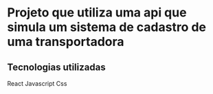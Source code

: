 # Projeto que utiliza uma api que simula um sistema de cadastro de uma transportadora

## Tecnologias utilizadas

React
Javascript
Css
